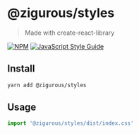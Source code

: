 # @zigurous/styles

> Made with create-react-library

[![NPM](https://img.shields.io/npm/v/@zigurous/styles.svg)](https://www.npmjs.com/package/@zigurous/styles) [![JavaScript Style Guide](https://img.shields.io/badge/code_style-standard-brightgreen.svg)](https://standardjs.com)

## Install

```bash
yarn add @zigurous/styles
```

## Usage

```jsx
import '@zigurous/styles/dist/index.css'
```
